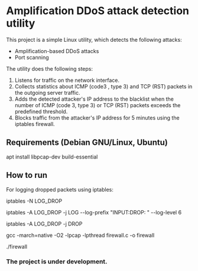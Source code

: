 # Amplification DDoS attack detection utility
This project is a simple Linux utility, which detects the following attacks:
- Amplification-based DDoS attacks
- Port scanning

The utility does the following steps:
1.	Listens for traffic on the network interface.
2.	Collects statistics about ICMP (code3 , type 3) and TCP (RST) packets in the outgoing server traffic. 
3.	Adds the detected attacker's IP address to the blacklist when the number of ICMP (code 3, type 3) or TCP (RST) packets exceeds the predefined threshold.
4.	Blocks traffic from the attacker's IP address for 5 minutes using the iptables firewall.
## Requirements (Debian GNU/Linux, Ubuntu)
apt install libpcap-dev build-essential
## How to run
For logging dropped packets using iptables:

iptables -N LOG_DROP

iptables -A LOG_DROP -j LOG --log-prefix "INPUT:DROP: " --log-level 6

iptables -A LOG_DROP -j DROP

gcc -march=native -O2 -lpcap -lpthread firewall.c -o firewall

./firewall

### The project is under development.
